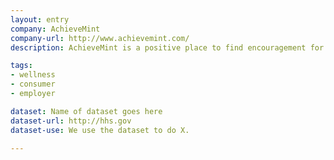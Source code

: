 ```yaml
---
layout: entry
company: AchieveMint
company-url: http://www.achievemint.com/
description: AchieveMint is a positive place to find encouragement for your healthy activities and insights into your healthy routines.

tags:
- wellness
- consumer
- employer

dataset: Name of dataset goes here
dataset-url: http://hhs.gov
dataset-use: We use the dataset to do X.

---
```


